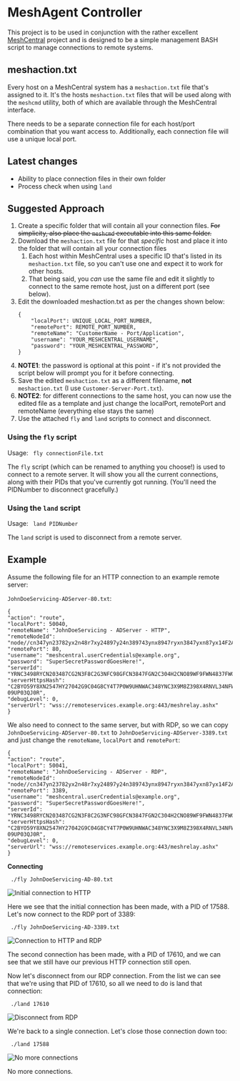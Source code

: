 # MeshAgent Controller
This project is to be used in conjunction with the rather excellent [MeshCentral](https://github.com/Ylianst/MeshCentral) project and is designed to be a simple management BASH script to manage connections to remote systems.

## meshaction.txt
Every host on a MeshCentral system has a `meshaction.txt` file that's assigned to it. It's the hosts `meshaction.txt` files that will be used along with the `meshcmd` utility, both of which are available through the MeshCentral interface.

There needs to be a separate connection file for each host/port combination that you want access to. Additionally, each connection file will use a unique local port.

## Latest changes
- Ability to place connection files in their own folder
- Process check when using `land`

## Suggested Approach
1. Create a specific folder that will contain all your connection files. ~~For simplicity, also place the `meshcmd` executable into this same folder.~~
1. Download the `meshaction.txt` file for that _specific_ host and place it into the folder that will contain all your connection files
   1. Each host within MeshCentral uses a specific ID that's listed in its `meshaction.txt` file, so you can't use one and expect it to work for other hosts. 
   1. That being said, you _can_ use the same file and edit it slightly to connect to the same remote host, just on a different port (see below).
1. Edit the downloaded meshaction.txt as per the changes shown below:
    ```
    {
        "localPort": UNIQUE_LOCAL_PORT_NUMBER,
        "remotePort": REMOTE_PORT_NUMBER,
        "remoteName": "CustomerName - Port/Application",
        "username": "YOUR_MESHCENTRAL_USERNAME",
        "password": "YOUR_MESHCENTRAL_PASSWORD",
    }
    ```
1. **NOTE1**: the password is optional at this point - if it's not provided the script below will prompt you for it before connecting.
1. Save the edited `meshaction.txt` as a different filename, **not** `meshaction.txt` (I use `Customer-Server-Port.txt`).
1. **NOTE2**: for different connections to the same host, you can now use the edited file as a template and just change the localPort, remotePort and remoteName (everything else stays the same)
1. Use the attached `fly` and `land` scripts to connect and disconnect.

### Using the `fly` script
Usage: ``` fly connectionFile.txt```

The `fly` script (which can be renamed to anything you choose!) is used to connect to a remote server. It will show you all the current connections, along with their PIDs that you've currently got running. (You'll need the PIDNumber to disconnect gracefully.)

### Using the `land` script
Usage: ``` land PIDNumber```

 The `land` script is used to disconnect from a remote server.

## Example

Assume the following file for an HTTP connection to an example remote server:

`JohnDoeServicing-ADServer-80.txt`:

```
{
"action": "route",
"localPort": 50040,
"remoteName": "JohnDoeServicing - ADServer - HTTP",
"remoteNodeId": "node//cn347yn23782yx2n48r7xy24897y24n389743ynx8947ryxn3847yxn87yx14F2A",
"remotePort": 80,
"username": "meshcentral.userCredentials@example.org",
"password": "SuperSecretPasswordGoesHere!",
"serverId": "YRNC3498RYCN203487CG2N3F8C2G3NFC98GFCN3847FGN2C304H2CNO89WF9FWN4837FWGCN87FGC8F7GCN8F7CGWN87GNCW",
"serverHttpsHash": "C2BYO59Y8XN2547HY27042G9C04G8CY4T7P0W9UHNWAC348YNC3X9M8Z398X4RNVL34NFWC98YNCO589YX98X-09UP03QJ0R",
"debugLevel": 0,
"serverUrl": "wss://remoteservices.example.org:443/meshrelay.ashx"
}
```

We also need to connect to the same server, but with RDP, so we can copy `JohnDoeServicing-ADServer-80.txt` to `JohnDoeServicing-ADServer-3389.txt` and just change the `remoteName`, `localPort` and `remotePort`:

```
{
"action": "route",
"localPort": 50041,
"remoteName": "JohnDoeServicing - ADServer - RDP",
"remoteNodeId": "node//cn347yn23782yx2n48r7xy24897y24n389743ynx8947ryxn3847yxn87yx14F2A",
"remotePort": 3389,
"username": "meshcentral.userCredentials@example.org",
"password": "SuperSecretPasswordGoesHere!",
"serverId": "YRNC3498RYCN203487CG2N3F8C2G3NFC98GFCN3847FGN2C304H2CNO89WF9FWN4837FWGCN87FGC8F7GCN8F7CGWN87GNCW",
"serverHttpsHash": "C2BYO59Y8XN2547HY27042G9C04G8CY4T7P0W9UHNWAC348YNC3X9M8Z398X4RNVL34NFWC98YNCO589YX98X-09UP03QJ0R",
"debugLevel": 0,
"serverUrl": "wss://remoteservices.example.org:443/meshrelay.ashx"
}
```

**Connecting**

``` ./fly JohnDoeServicing-AD-80.txt```

![](https://github.com/D4V3M0NK/meshcentral-meshAgentController/blob/master/img/m1.png "Initial connection to HTTP")

Here we see that the initial connection has been made, with a PID of 17588. Let's now connect to the RDP port of 3389:

``` ./fly JohnDoeServicing-AD-3389.txt```

![](https://github.com/D4V3M0NK/meshcentral-meshAgentController/blob/master/img/m2.png "Connection to HTTP and RDP")

The second connection has been made, with a PID of 17610, and we can see that we still have our previous HTTP connection still open.

Now let's disconnect from our RDP connection. From the list we can see that we're using that PID of 17610, so all we need to do is land that connection:

``` ./land 17610```

![](https://github.com/D4V3M0NK/meshcentral-meshAgentController/blob/master/img/m3.png "Disconnect from RDP")

We're back to a single connection. Let's close those connection down too:

``` ./land 17588```

![](https://github.com/D4V3M0NK/meshcentral-meshAgentController/blob/master/img/m4.png "No more connections")

No more connections.

